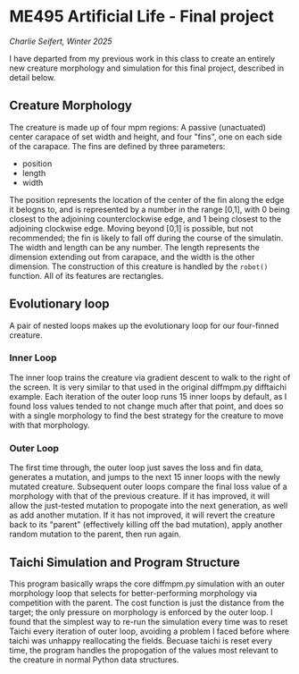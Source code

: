 # ME495 Artificial Life - Final project
*Charlie Seifert, Winter 2025*

I have departed from my previous work in this class to create an entirely new creature morphology and simulation for this final project, described in detail below.

## Creature Morphology
The creature is made up of four mpm regions: A passive (unactuated) center carapace of set width and height, and four "fins", one on each side of the carapace. The fins are defined by three parameters:
- position
- length
- width

The position represents the location of the center of the fin along the edge it belogns to, and is represented by a number in the range [0,1], with 0 being closest to the adjoining counterclockwise edge, and 1 being closest to the adjoining clockwise edge. Moving beyond [0,1] is possible, but not recommended; the fin is likely to fall off during the course of the simulatin. The width and length can be any number. The length represents the dimension extending out from carapace, and the width is the other dimension. The construction of this creature is handled by the ```robot()``` function. All of its features are rectangles.

## Evolutionary loop
A pair of nested loops makes up the evolutionary loop for our four-finned creature.
### Inner Loop
The inner loop trains the creature via gradient descent to walk to the right of the screen. It is very similar to that used in the original diffmpm.py difftaichi example. Each iteration of the outer loop runs 15 inner loops by default, as I found loss values tended to not change much after that point, and does so with a single morphology to find the best strategy for the creature to move with that morphology.
### Outer Loop
The first time through, the outer loop just saves the loss and fin data, generates a mutation, and jumps to the next 15 inner loops with the newly mutated creature. Subsequent outer loops compare the final loss value of a morphology with that of the previous creature. If it has improved, it will allow the just-tested mutation to propogate into the next generation, as well as add another mutation. If it has not improved, it will revert the creature back to its "parent" (effectively killing off the bad mutation), apply another random mutation to the parent, then run again.

## Taichi Simulation and Program Structure
This program basically wraps the core diffmpm.py simulation with an outer morphology loop that selects for better-performing morphology via competition with the parent. The cost function is just the distance from the target; the only pressure on morphology is enforced by the outer loop. I found that the simplest way to re-run the simulation every time was to reset Taichi every iteration of outer loop, avoiding a problem I faced before where taichi was unhappy reallocating the fields. Becuase taichi is reset every time, the program handles the propogation of the values most relevant to the creature in normal Python data structures.